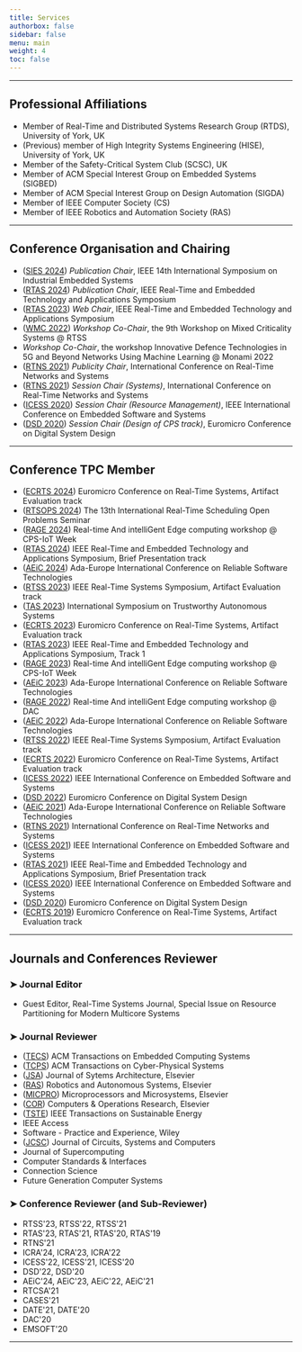 ```yaml
---
title: Services
authorbox: false
sidebar: false
menu: main
weight: 4
toc: false
---
```


---

## Professional Affiliations

- Member of Real-Time and Distributed Systems Research Group (RTDS), University of York, UK
- (Previous) member of High Integrity Systems Engineering (HISE), University of York, UK
- Member of the Safety-Critical System Club (SCSC), UK
- Member of ACM Special Interest Group on Embedded Systems (SIGBED)
- Member of ACM Special Interest Group on Design Automation (SIGDA)
- Member of IEEE Computer Society (CS)
- Member of IEEE Robotics and Automation Society (RAS)


---

## Conference Organisation and Chairing

- (<u>SIES 2024</u>) *Publication Chair*, IEEE 14th International Symposium on Industrial Embedded Systems
- (<u>RTAS 2024</u>) *Publication Chair*, IEEE Real-Time and Embedded Technology and Applications Symposium
- (<u>RTAS 2023</u>) *Web Chair*, IEEE Real-Time and Embedded Technology and Applications Symposium
- (<u>WMC 2022</u>) *Workshop Co-Chair*, the 9th Workshop on Mixed Criticality Systems @ RTSS
- *Workshop Co-Chair*, the workshop Innovative Defence Technologies in 5G and Beyond Networks Using Machine Learning @ Monami 2022
- (<u>RTNS 2021</u>) *Publicity Chair*, International Conference on Real-Time Networks and Systems
- (<u>RTNS 2021</u>) *Session Chair (Systems)*, International Conference on Real-Time Networks and Systems
- (<u>ICESS 2020</u>) *Session Chair (Resource Management)*, IEEE International Conference on Embedded Software and Systems
- (<u>DSD 2020</u>) *Session Chair (Design of CPS track)*, Euromicro Conference on Digital System Design


---

## Conference TPC Member

- (<u>ECRTS 2024</u>) Euromicro Conference on Real-Time Systems, Artifact Evaluation track
- (<u>RTSOPS 2024</u>) The 13th International Real-Time Scheduling Open Problems Seminar
- (<u>RAGE 2024</u>) Real-time And intelliGent Edge computing workshop @ CPS-IoT Week
- (<u>RTAS 2024</u>) IEEE Real-Time and Embedded Technology and Applications Symposium, Brief Presentation track
- (<u>AEiC 2024</u>) Ada-Europe International Conference on Reliable Software Technologies
- (<u>RTSS 2023</u>) IEEE Real-Time Systems Symposium, Artifact Evaluation track
- (<u>TAS 2023</u>) International Symposium on Trustworthy Autonomous Systems
- (<u>ECRTS 2023</u>) Euromicro Conference on Real-Time Systems, Artifact Evaluation track
- (<u>RTAS 2023</u>) IEEE Real-Time and Embedded Technology and Applications Symposium, Track 1
- (<u>RAGE 2023</u>) Real-time And intelliGent Edge computing workshop @ CPS-IoT Week
- (<u>AEiC 2023</u>) Ada-Europe International Conference on Reliable Software Technologies  
- (<u>RAGE 2022</u>) Real-time And intelliGent Edge computing workshop @ DAC
- (<u>AEiC 2022</u>) Ada-Europe International Conference on Reliable Software Technologies  
- (<u>RTSS 2022</u>) IEEE Real-Time Systems Symposium, Artifact Evaluation track
- (<u>ECRTS 2022</u>) Euromicro Conference on Real-Time Systems, Artifact Evaluation track
- (<u>ICESS 2022</u>) IEEE International Conference on Embedded Software and Systems
- (<u>DSD 2022</u>) Euromicro Conference on Digital System Design
- (<u>AEiC 2021</u>) Ada-Europe International Conference on Reliable Software Technologies
- (<u>RTNS 2021</u>) International Conference on Real-Time Networks and Systems
- (<u>ICESS 2021</u>) IEEE International Conference on Embedded Software and Systems
- (<u>RTAS 2021</u>) IEEE Real-Time and Embedded Technology and Applications Symposium, Brief Presentation track
- (<u>ICESS 2020</u>) IEEE International Conference on Embedded Software and Systems
- (<u>DSD 2020</u>) Euromicro Conference on Digital System Design
- (<u>ECRTS 2019</u>) Euromicro Conference on Real-Time Systems, Artifact Evaluation track


---

## Journals and Conferences Reviewer
### ➤ Journal Editor

- Guest Editor, Real-Time Systems Journal, Special Issue on Resource Partitioning for Modern Multicore Systems

### ➤ Journal Reviewer

- (<u>TECS</u>) ACM Transactions on Embedded Computing Systems
- (<u>TCPS</u>) ACM Transactions on Cyber-Physical Systems
- (<u>JSA</u>) Journal of Sytems Architecture, Elsevier
- (<u>RAS</u>) Robotics and Autonomous Systems, Elsevier
- (<u>MICPRO</u>) Microprocessors and Microsystems, Elsevier
- (<u>COR</u>) Computers & Operations Research, Elsevier
- (<u>TSTE</u>) IEEE Transactions on Sustainable Energy
- IEEE Access
- Software - Practice and Experience, Wiley
- (<u>JCSC</u>) Journal of Circuits, Systems and Computers
- Journal of Supercomputing
- Computer Standards & Interfaces
- Connection Science
- Future Generation Computer Systems

### ➤ Conference Reviewer (and Sub-Reviewer)

- RTSS'23, RTSS'22, RTSS'21
- RTAS'23, RTAS'21, RTAS'20, RTAS'19
- RTNS'21
- ICRA'24, ICRA'23, ICRA'22
- ICESS'22, ICESS'21, ICESS'20
- DSD'22, DSD'20
- AEiC'24, AEiC'23, AEiC'22, AEiC'21
- RTCSA'21
- CASES'21
- DATE'21, DATE'20
- DAC'20
- EMSOFT'20

---
